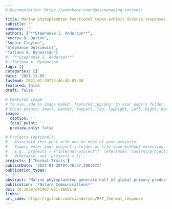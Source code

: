 ```yaml
---
# Documentation: https://wowchemy.com/docs/managing-content/

title: Marine phytoplankton functional types exhibit diverse responses to thermal change
subtitle: ''
summary: ''
authors: ["**Stephanie I. Anderson**", 
"Andrew D. Barton", 
"Sophie Clayton",
"Stephanie Dutkiewicz",
"Tatiana A. Rynearson"]
#- "**Stephanie I. Anderson**"
#- Tatiana A. Rynearson
tags: []
categories: []
date: '2021-11-05'
lastmod: 2021-01-29T23:46:48-05:00
featured: false
draft: false

# Featured image
# To use, add an image named `featured.jpg/png` to your page's folder.
# Focal points: Smart, Center, TopLeft, Top, TopRight, Left, Right, BottomLeft, Bottom, BottomRight.
image:
  caption: ''
  focal_point: ''
  preview_only: false

# Projects (optional).
#   Associate this post with one or more of your projects.
#   Simply enter your project's folder or file name without extension.
#   E.g. `projects = ["internal-project"]` references `content/project/deep-learning/index.md`.
#   Otherwise, set `projects = []`.
projects: ['Thermal_Traits']
publishDate: '2021-01-30T04:46:47.290197Z'
publication_types:
- '2'
abstract: 'Marine phytoplankton generate half of global primary production, making them essential to ecosystem functioning and biogeochemical cycling. Though phytoplankton are phylogenetically diverse, studies rarely designate unique thermal traits to different taxa, resulting in coarse representations of phytoplankton thermal responses. Here we assessed phytoplankton functional responses to temperature using empirically derived thermal growth rates from four principal contributors to marine productivity: diatoms, dinoflagellates, cyanobacteria, and coccolithophores. Using modeled sea surface temperatures for 1950–1970 and 2080–2100, we explored potential alterations to each group’s growth rates and geographical distribution under a future climate change scenario. Contrary to the commonly applied Eppley formulation, our data suggest phytoplankton functional types may be characterized by different temperature coefficients (Q10), growth maxima thermal dependencies, and thermal ranges which would drive dissimilar responses to each degree of temperature change. These differences, when applied in response to global simulations of future temperature, result in taxon-specific projections of growth and geographic distribution, with low-latitude coccolithophores facing considerable decreases and cyanobacteria substantial increases in growth rates. These results suggest that the singular effect of changing temperature may alter phytoplankton global community structure, owing to the significant variability in thermal response between phytoplankton functional types.'
publication: '*Nature Communications*'
doi: 10.1038/s41467-021-26651-8
links:
url_code: https://github.com/sianderson/PFT_thermal_response
---
```

